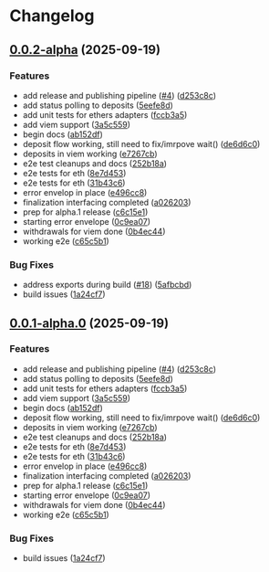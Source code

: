 # Changelog

## [0.0.2-alpha](https://github.com/dutterbutter/zksync-sdk/compare/v0.0.1-alpha...v0.0.2-alpha) (2025-09-19)


### Features

* add release and publishing pipeline ([#4](https://github.com/dutterbutter/zksync-sdk/issues/4)) ([d253c8c](https://github.com/dutterbutter/zksync-sdk/commit/d253c8c19ac0184af6825764ade7b23a14bf6798))
* add status polling to deposits ([5eefe8d](https://github.com/dutterbutter/zksync-sdk/commit/5eefe8d83a5d674cdf486cef2e4467507dcf6d20))
* add unit tests for ethers adapters ([fccb3a5](https://github.com/dutterbutter/zksync-sdk/commit/fccb3a56dd380626af93d16b36b8bd68441159a2))
* add viem support ([3a5c559](https://github.com/dutterbutter/zksync-sdk/commit/3a5c5598b49f909b334c597f06d18678155fdf5f))
* begin docs ([ab152df](https://github.com/dutterbutter/zksync-sdk/commit/ab152df33d57f0e1567742f0f5bef256c2974f44))
* deposit flow working, still need to fix/imrpove wait() ([de6d6c0](https://github.com/dutterbutter/zksync-sdk/commit/de6d6c0ce391fe29f9c92603b9cbc2e088dbfe8a))
* deposits in viem working ([e7267cb](https://github.com/dutterbutter/zksync-sdk/commit/e7267cb001f06ffbafadfea3dbe7a935375fcb2d))
* e2e test cleanups and docs ([252b18a](https://github.com/dutterbutter/zksync-sdk/commit/252b18adce979dc337fc81a993c216d4592082af))
* e2e tests for eth ([8e7d453](https://github.com/dutterbutter/zksync-sdk/commit/8e7d453493202e605f0f8b95e9c0a3cf99fdfea4))
* e2e tests for eth ([31b43c6](https://github.com/dutterbutter/zksync-sdk/commit/31b43c62f70731f2c762214cb63689c0c6e44094))
* error envelop in place ([e496cc8](https://github.com/dutterbutter/zksync-sdk/commit/e496cc8a98cfe7e3512288ff861110c34ede04e0))
* finalization interfacing completed ([a026203](https://github.com/dutterbutter/zksync-sdk/commit/a0262033809cb8505a20511edc39083f820a439a))
* prep for alpha.1 release ([c6c15e1](https://github.com/dutterbutter/zksync-sdk/commit/c6c15e12fba16a355171e30db42995600fad106b))
* starting error envelope ([0c9ea07](https://github.com/dutterbutter/zksync-sdk/commit/0c9ea078d3130095896406c943b363d1ac476e43))
* withdrawals for viem done ([0b4ec44](https://github.com/dutterbutter/zksync-sdk/commit/0b4ec44615b0f42cb59e3a4a1558f22fec515d26))
* working e2e ([c65c5b1](https://github.com/dutterbutter/zksync-sdk/commit/c65c5b1976a940ac8f8ff4f82cb7b74cd8d37f5b))


### Bug Fixes

* address exports during build ([#18](https://github.com/dutterbutter/zksync-sdk/issues/18)) ([5afbcbd](https://github.com/dutterbutter/zksync-sdk/commit/5afbcbdf13a3e15da94c8b66bc38e643097f917a))
* build issues ([1a24cf7](https://github.com/dutterbutter/zksync-sdk/commit/1a24cf76d61ee9c172fb0428c5b2386f4553f736))

## [0.0.1-alpha.0](https://github.com/dutterbutter/zksync-sdk/compare/v0.0.0-alpha.0...v0.0.1-alpha.0) (2025-09-19)


### Features

* add release and publishing pipeline ([#4](https://github.com/dutterbutter/zksync-sdk/issues/4)) ([d253c8c](https://github.com/dutterbutter/zksync-sdk/commit/d253c8c19ac0184af6825764ade7b23a14bf6798))
* add status polling to deposits ([5eefe8d](https://github.com/dutterbutter/zksync-sdk/commit/5eefe8d83a5d674cdf486cef2e4467507dcf6d20))
* add unit tests for ethers adapters ([fccb3a5](https://github.com/dutterbutter/zksync-sdk/commit/fccb3a56dd380626af93d16b36b8bd68441159a2))
* add viem support ([3a5c559](https://github.com/dutterbutter/zksync-sdk/commit/3a5c5598b49f909b334c597f06d18678155fdf5f))
* begin docs ([ab152df](https://github.com/dutterbutter/zksync-sdk/commit/ab152df33d57f0e1567742f0f5bef256c2974f44))
* deposit flow working, still need to fix/imrpove wait() ([de6d6c0](https://github.com/dutterbutter/zksync-sdk/commit/de6d6c0ce391fe29f9c92603b9cbc2e088dbfe8a))
* deposits in viem working ([e7267cb](https://github.com/dutterbutter/zksync-sdk/commit/e7267cb001f06ffbafadfea3dbe7a935375fcb2d))
* e2e test cleanups and docs ([252b18a](https://github.com/dutterbutter/zksync-sdk/commit/252b18adce979dc337fc81a993c216d4592082af))
* e2e tests for eth ([8e7d453](https://github.com/dutterbutter/zksync-sdk/commit/8e7d453493202e605f0f8b95e9c0a3cf99fdfea4))
* e2e tests for eth ([31b43c6](https://github.com/dutterbutter/zksync-sdk/commit/31b43c62f70731f2c762214cb63689c0c6e44094))
* error envelop in place ([e496cc8](https://github.com/dutterbutter/zksync-sdk/commit/e496cc8a98cfe7e3512288ff861110c34ede04e0))
* finalization interfacing completed ([a026203](https://github.com/dutterbutter/zksync-sdk/commit/a0262033809cb8505a20511edc39083f820a439a))
* prep for alpha.1 release ([c6c15e1](https://github.com/dutterbutter/zksync-sdk/commit/c6c15e12fba16a355171e30db42995600fad106b))
* starting error envelope ([0c9ea07](https://github.com/dutterbutter/zksync-sdk/commit/0c9ea078d3130095896406c943b363d1ac476e43))
* withdrawals for viem done ([0b4ec44](https://github.com/dutterbutter/zksync-sdk/commit/0b4ec44615b0f42cb59e3a4a1558f22fec515d26))
* working e2e ([c65c5b1](https://github.com/dutterbutter/zksync-sdk/commit/c65c5b1976a940ac8f8ff4f82cb7b74cd8d37f5b))


### Bug Fixes

* build issues ([1a24cf7](https://github.com/dutterbutter/zksync-sdk/commit/1a24cf76d61ee9c172fb0428c5b2386f4553f736))
